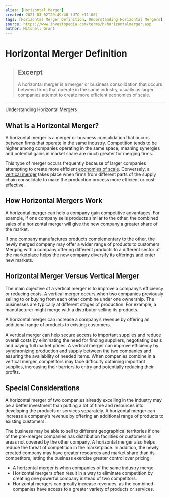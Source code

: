 ```yaml
---
alias: [Horizontal Merger]
created: 2021-03-02T20:49:40 (UTC +11:00)
tags: [Horizontal Merger Definition, Understanding Horizontal Mergers]
source: https://www.investopedia.com/terms/h/horizontalmerger.asp
author: Mitchell Grant
---
```


# Horizontal Merger Definition

> ## Excerpt
> A horizontal merger is a merger or business consolidation that occurs between firms that operate in the same industry, usually as larger companies attempt to create more efficient economies of scale.

---

Understanding Horizontal Mergers
## What Is a Horizontal Merger?

A horizontal merger is a merger or business consolidation that occurs between firms that operate in the same industry. Competition tends to be higher among companies operating in the same space, meaning synergies and potential gains in market share are much greater for merging firms.

This type of merger occurs frequently because of larger companies attempting to create more efficient [economies of scale](https://www.investopedia.com/terms/e/economiesofscale.asp). Conversely, a [vertical merger](https://www.investopedia.com/terms/v/verticalmerger.asp) takes place when firms from different parts of the supply chain consolidate to make the production process more efficient or cost-effective.

## How Horizontal Mergers Work

A horizontal [merger](https://www.investopedia.com/articles/stocks/09/merger-acquisitions-types.asp) can help a company gain competitive advantages. For example, if one company sells products similar to the other, the combined sales of a horizontal merger will give the new company a greater share of the market.

If one company manufactures products complementary to the other, the newly merged company may offer a wider range of products to customers. Merging with a company offering different products to a different sector of the marketplace helps the new company diversify its offerings and enter new markets.

## Horizontal Merger Versus Vertical Merger

The main objective of a vertical merger is to improve a company’s efficiency or reducing costs. A vertical merger occurs when two companies previously selling to or buying from each other combine under one ownership. The businesses are typically at different stages of production. For example, a manufacturer might merge with a distributor selling its products.

A horizontal merger can increase a company’s revenue by offering an additional range of products to existing customers.

A vertical merger can help secure access to important supplies and reduce overall costs by eliminating the need for finding suppliers, negotiating deals and paying full market prices. A vertical merger can improve efficiency by synchronizing production and supply between the two companies and assuring the availability of needed items. When companies combine in a vertical merger, competitors may face difficulty obtaining important supplies, increasing their barriers to entry and potentially reducing their profits.

## Special Considerations

A horizontal merger of two companies already excelling in the industry may be a better investment than putting a lot of time and resources into developing the products or services separately. A horizontal merger can increase a company’s revenue by offering an additional range of products to existing customers.

The business may be able to sell to different geographical territories if one of the pre-merger companies has distribution facilities or customers in areas not covered by the other company. A horizontal merger also helps reduce the threat of competition in the marketplace. In addition, the newly created company may have greater resources and market share than its competitors, letting the business exercise greater control over pricing.

-   A horizontal merger is when companies of the same industry merge.
-   Horizontal mergers often result in a way to eliminate competition by creating one powerful company instead of two competitors.
-   Horizontal mergers can greatly increase revenues, as the combined companies have access to a greater variety of products or services.
